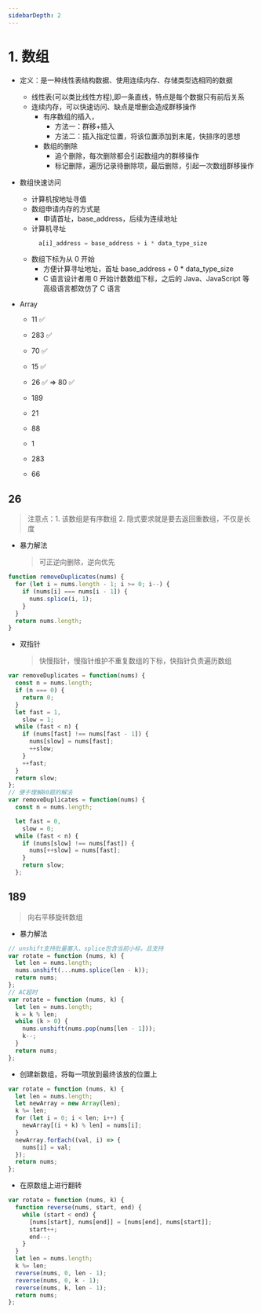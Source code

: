 ```yaml
---
sidebarDepth: 2
---
```


# 1. 数组

- 定义：是一种线性表结构数据、使用连续内存、存储类型选相同的数据
  - 线性表(可以类比线性方程),即一条直线，特点是每个数据只有前后关系
  - 连续内存，可以快速访问、缺点是增删会造成群移操作
    - 有序数组的插入，
      - 方法一：群移+插入
      - 方法二：插入指定位置，将该位置添加到末尾，快排序的思想
    - 数组的删除
      - 追个删除，每次删除都会引起数组内的群移操作
      - 标记删除，遍历记录待删除项，最后删除，引起一次数组群移操作
- 数组快速访问

  - 计算机按地址寻值
  - 数组申请内存的方式是
    - 申请首址，base_address，后续为连续地址
  - 计算机寻址
    ```js
      a[i]_address = base_address + i * data_type_size
    ```
  - 数组下标为从 0 开始
    - 方便计算寻址地址，首址 base_address + 0 \* data_type_size
    - C 语言设计者用 0 开始计数数组下标，之后的 Java、JavaScript 等高级语言都效仿了 C 语言

- Array

  - 11 ✅
  - 283 ✅
  - 70 ✅
  - 15 ✅

  - 26 ✅ => 80 ✅
  - 189
  - 21
  - 88
  - 1
  - 283
  - 66

## 26

> 注意点：1. 该数组是有序数组 2. 隐式要求就是要去返回重数组，不仅是长度

- 暴力解法
  > 可正逆向删除，逆向优先

```js
function removeDuplicates(nums) {
  for (let i = nums.length - 1; i >= 0; i--) {
    if (nums[i] === nums[i - 1]) {
      nums.splice(i, 1);
    }
  }
  return nums.length;
}
```

- 双指针
  > 快慢指针，慢指针维护不重复数组的下标，快指针负责遍历数组

```js
var removeDuplicates = function(nums) {
  const n = nums.length;
  if (n === 0) {
    return 0;
  }
  let fast = 1,
    slow = 1;
  while (fast < n) {
    if (nums[fast] !== nums[fast - 1]) {
      nums[slow] = nums[fast];
      ++slow;
    }
    ++fast;
  }
  return slow;
};
// 便于理解80题的解法
var removeDuplicates = function(nums) {
  const n = nums.length;

  let fast = 0,
    slow = 0;
  while (fast < n) {
    if (nums[slow] !== nums[fast]) {
      nums[++slow] = nums[fast];
    }
    return slow;
  };
```

## 189

> 向右平移旋转数组

- 暴力解法

```js
// unshift支持批量塞入、splice包含当前小标，且支持
var rotate = function (nums, k) {
  let len = nums.length;
  nums.unshift(...nums.splice(len - k));
  return nums;
};
// AC超时
var rotate = function (nums, k) {
  let len = nums.length;
  k = k % len;
  while (k > 0) {
    nums.unshift(nums.pop(nums[len - 1]));
    k--;
  }
  return nums;
};
```

- 创建新数组，将每一项放到最终该放的位置上

```js
var rotate = function (nums, k) {
  let len = nums.length;
  let newArray = new Array(len);
  k %= len;
  for (let i = 0; i < len; i++) {
    newArray[(i + k) % len] = nums[i];
  }
  newArray.forEach((val, i) => {
    nums[i] = val;
  });
  return nums;
};
```

- 在原数组上进行翻转

```js
var rotate = function (nums, k) {
  function reverse(nums, start, end) {
    while (start < end) {
      [nums[start], nums[end]] = [nums[end], nums[start]];
      start++;
      end--;
    }
  }
  let len = nums.length;
  k %= len;
  reverse(nums, 0, len - 1);
  reverse(nums, 0, k - 1);
  reverse(nums, k, len - 1);
  return nums;
};
```
